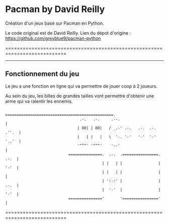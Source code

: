 Pacman by David Reilly
===========================================================================

Création d'un jeux basé sur Pacman en Python.

Le code original est de David Reilly.
Lien du dépot d'origine : https://github.com/greyblue9/pacman-python

===========================================================================

---------------------------------------------------------------------------
Fonctionnement du jeu
---------------------------------------------------------------------------

Le jeu a une fonction en ligne qui va permettre de jouer coop à 2 joueurs.

Au sein du jeu, les billes de grandes tailles vont permettre d'obtenir une arme
qui va ralentir les ennemis.

                                ================================================.
                                     .-.   .-.     .--.                         |
                                    | OO| | OO|   / _.-' .-.   .-.  .-.   .''.  |
                                    |   | |   |   \  '-. '-'   '-'  '-'   '..'  |
                                    '^^^' '^^^'    '--'                         |
                                ===============.  .-.  .================.  .-.  |
                                               | |   | |                |  '-'  |
                                               | |   | |                |       |
                                               | ':-:' |                |  .-.  |
                                               |  '-'  |                |  '-'  |
                                ==============='       '================'       |

===========================================================================
